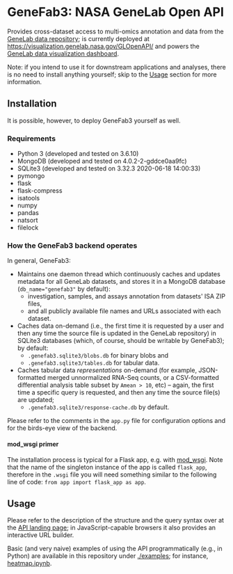 # GeneFab3: NASA GeneLab Open API

Provides cross-dataset access to multi-omics annotation and data from the
[GeneLab data repository](https://genelab-data.ndc.nasa.gov/genelab/projects);
is currently deployed at https://visualization.genelab.nasa.gov/GLOpenAPI/ and
powers the [GeneLab data visualization dashboard](https://visualization.genelab.nasa.gov/data/).

Note: if you intend to use it for downstream applications and analyses, there is
no need to install anything yourself; skip to the [Usage](#usage) section for
more information.


## Installation

It is possible, however, to deploy GeneFab3 yourself as well.


### Requirements

* Python 3 (developed and tested on 3.6.10)
* MongoDB (developed and tested on 4.0.2-2-gddce0aa9fc)
* SQLite3 (developed and tested on 3.32.3 2020-06-18 14:00:33)
* pymongo
* flask
* flask-compress
* isatools
* numpy
* pandas
* natsort
* filelock


### How the GeneFab3 backend operates

In general, GeneFab3:
* Maintains one daemon thread which continuously caches and updates metadata for
  all GeneLab datasets, and stores it in a MongoDB database
  (`db_name="genefab3"` by default):
  * investigation, samples, and assays annotation from datasets' ISA ZIP files,
  * and all publicly available file names and URLs associated with each dataset.
* Caches data on-demand (i.e., the first time it is requested by a user and then
  any time the source file is updated in the GeneLab repository) in SQLite3
  databases (which, of course, should be writable by GeneFab3); by default:
  * `.genefab3.sqlite3/blobs.db` for binary blobs and
  * `.genefab3.sqlite3/tables.db` for tabular data.
* Caches tabular data *representations* on-demand (for example, JSON-formatted
  merged unnormalized RNA-Seq counts, or a CSV-formatted differential analysis
  table subset by `Amean > 10`, etc) &ndash; again, the first time a specific
  query is requested, and then any time the source file(s) are updated;
  * `.genefab3.sqlite3/response-cache.db` by default.

Please refer to the comments in the `app.py` file for configuration options and
for the birds-eye view of the backend.


#### mod_wsgi primer

The installation process is typical for a Flask app, e.g.
with [mod_wsgi](https://flask.palletsprojects.com/en/2.0.x/deploying/mod_wsgi/).
Note that the name of the singleton instance of the app is called `flask_app`,
therefore in the `.wsgi` file you will need something similar to the following
line of code: `from app import flask_app as app`.


## Usage

Please refer to the description of the structure and the query syntax over at
the [API landing page](https://visualization.genelab.nasa.gov/GLOpenAPI/); in
JavaScript-capable browsers it also provides an interactive URL builder.

Basic (and very naive) examples of using the API programmatically (e.g., in
Python) are available in this repository under
[./examples](https://github.com/LankyCyril/genefab3/tree/master/examples);
for instance,
[heatmap.ipynb](https://github.com/LankyCyril/genefab3/tree/master/examples/heatmap.ipynb).
